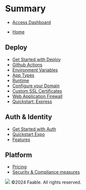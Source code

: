 # Summary​

- [Access Dashboard](https://dashboard.faable.com)

- [Home](README.md)

## Deploy

- [Get Started with Deploy](deploy/get-started.md)
- [Github Actions](deploy/github-actions.md)
- [Environment Variables](deploy/env.md)
- [App Types](deploy/container-types.md)
- [Runtime](deploy/runtime.md)
- [Configure your Domain](deploy/domain-configure.md)
- [Custom SSL Certificates](deploy/domain-custom-ssl-certificates.md)
- [Web Application Firewall](deploy/security-waf.md)
- [Quickstart: Express](deploy/guide-express.md)

## Auth & Identity

- [Get Started with Auth](auth/get-started.md)
- [Quickstart Expo](auth/quickstart/expo-react-native.md)
- [Features](auth/features.md)

## Platform

- [Pricing](platform/pricing.md)
- [Security & Compliance measures](platform/security-compliance.md)

![](https://faable.com/logo/Wide.png)
©2024 Faable. All rights reserved.
